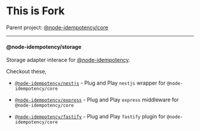 <h1> This is Fork </h1>
Parent project: <a href="https://www.npmjs.com/package/@node-idempotency/core">@node-idempotency/core</a>

---

#### @node-idempotency/storage

Storage adapter interace for [@node-idempotency](https://www.npmjs.com/package/@node-idempotency/core).

Checkout these,

- [`@node-idempotency/nestjs`](https://www.npmjs.com/package/@node-idempotency/nestjs) - Plug and Play `nestjs` wrapper for `@node-idempotency/core`

- [`@node-idempotency/express`](https://www.npmjs.com/package/@node-idempotency/express) - Plug and Play `express` middleware for `@node-idempotency/core`

- [`@node-idempotency/fastify`](https://www.npmjs.com/package/@node-idempotency/fastify) - Plug and Play `fastify` plugin for `@node-idempotency/core`
